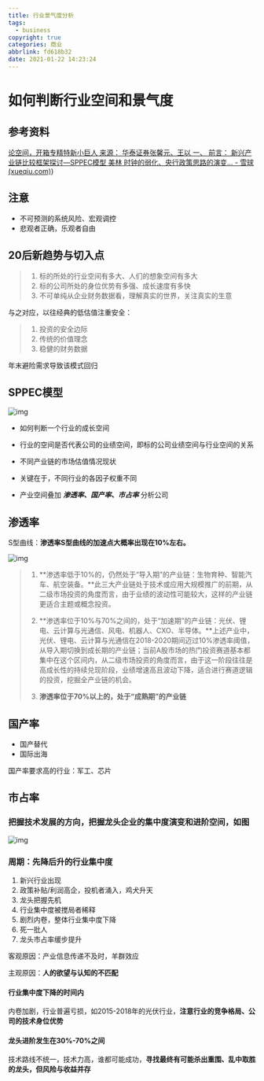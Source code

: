 ```yaml
---
title: 行业景气度分析
tags:
  - business
copyright: true
categories: 商业
abbrlink: fd618b32
date: 2021-01-22 14:23:24
---
```


# 如何判断行业空间和景气度

## 参考资料

[论空间，开箱专精特新小巨人 来源： 华泰证券张馨元、王以 一、 前言： 新兴产业链比较框架探讨—SPPEC模型 美林 时钟的弱化、央行政策思路的演变... - 雪球 (xueqiu.com)](https://xueqiu.com/2524803655/196686913))

## 注意

- 不可预测的系统风险、宏观调控
- 悲观者正确，乐观者自由

## 20后新趋势与切入点

> 1. 标的所处的行业空间有多大、人们的想象空间有多大
> 2. 标的公司所处的身位优势有多强、成长速度有多快
> 3. 不可单纯从企业财务数据看，理解真实的世界，关注真实的生意
>

与之对应，以往经典的低估值注重安全：

> 1. 投资的安全边际
> 2. 传统的价值理念
> 3. 稳健的财务数据
>

年末避险需求导致该模式回归

## SPPEC模型

![img](https://xqimg.imedao.com/17bae18dc1645023fd08716f.png!800.jpg)

- 如何判断一个行业的成长空间

- 行业的空间是否代表公司的业绩空间，即标的公司业绩空间与行业空间的关系

- 不同产业链的市场估值情况现状

- 关键在于，不同行业的各因子权重不同
- 产业空间叠加 ***渗透率、国产率、市占率*** 分析公司

## 渗透率

S型曲线：**渗透率S型曲线的加速点大概率出现在10%左右。**

![img](https://xqimg.imedao.com/17bae18dc1e44af3fe37d2c1.png!800.jpg)

> 1. **渗透率低于10%的，仍然处于“导入期”的产业链：生物育种、智能汽车、航空装备。**此三大产业链处于技术或应用大规模推广的前期，从二级市场投资的角度而言，由于业绩的波动性可能较大，这样的产业链更适合主题或概念投资。
>
> 2. **渗透率位于10%与70%之间的，处于“加速期”的产业链：光伏、锂电、云计算与光通信、风电、机器人、CXO、半导体。**上述产业中，光伏、锂电、云计算与光通信在2018-2020期间迈过10%渗透率阈值，从导入期切换到成长期的产业链；当前A股市场的热门投资赛道基本都集中在这个区间内，从二级市场投资的角度而言，由于这一阶段往往是高成长性的持续兑现阶段，业绩增速高且波动下降，适合进行赛道逻辑的投资，挖掘全产业链的机会。
>
> 3. **渗透率位于70%以上的，处于“成熟期”的产业链**

## 国产率

- 国产替代
- 国际出海

国产率要求高的行业：军工、芯片

## 市占率

### 把握技术发展的方向，把握龙头企业的集中度演变和进阶空间，如图

![img](https://xqimg.imedao.com/17bae18dc31456e3fd5b7659.png!800.jpg)

### 周期：先降后升的行业集中度

1. 新兴行业出现 
2. 政策补贴/利润高企，投机者涌入，鸡犬升天 
3. 龙头把握先机 
4. 行业集中度被搅局者稀释 
5. 剧烈内卷，整体行业集中度下降 
6. 死一批人 
7. 龙头市占率缓步提升 

客观原因：产业信息传递不及时，羊群效应

主观原因：**人的欲望与认知的不匹配**

#### 行业集中度下降的时间内

内卷加剧，行业普遍亏损，如2015-2018年的光伏行业，**注意行业的竞争格局、公司的技术身位优势**

#### 龙头进阶发生在30%-70%之间

技术路线不统一，技术力高，谁都可能成功，**寻找最终有可能杀出重围、乱中取胜的龙头，但风险与收益并存**

